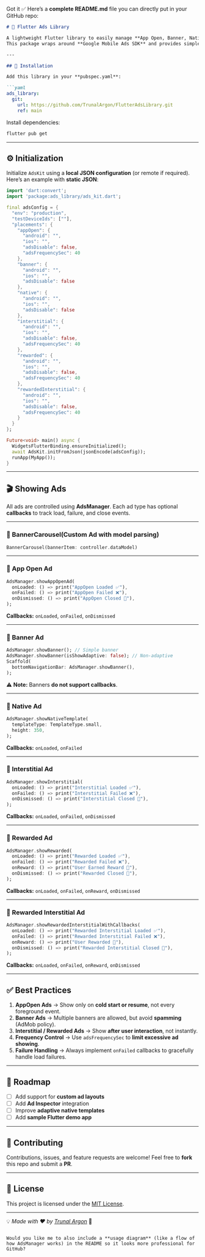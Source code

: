 Got it ✅
Here’s a **complete README.md** file you can directly put in your GitHub repo:

````markdown
# 📘 Flutter Ads Library

A lightweight Flutter library to easily manage **App Open, Banner, Native, Interstitial, Rewarded, and Rewarded Interstitial Ads** with a single API.  
This package wraps around **Google Mobile Ads SDK** and provides simple callbacks for better ad management.

---

## 🚀 Installation

Add this library in your **pubspec.yaml**:

```yaml
ads_library:
  git:
    url: https://github.com/TrunalArgon/FlutterAdsLibrary.git
    ref: main
````

Install dependencies:

```sh
flutter pub get
```

---

## ⚙️ Initialization

Initialize `AdsKit` using a **local JSON configuration** (or remote if required).
Here’s an example with **static JSON**:

```dart
import 'dart:convert';
import 'package:ads_library/ads_kit.dart';

final adsConfig = {
  "env": "production",
  "testDeviceIds": [""],
  "placements": {
    "appOpen": {
      "android": "",
      "ios": "",
      "adsDisable": false,
      "adsFrequencySec": 40
    },
    "banner": {
      "android": "",
      "ios": "",
      "adsDisable": false
    },
    "native": {
      "android": "",
      "ios": "",
      "adsDisable": false
    },
    "interstitial": {
      "android": "",
      "ios": "",
      "adsDisable": false,
      "adsFrequencySec": 40
    },
    "rewarded": {
      "android": "",
      "ios": "",
      "adsDisable": false,
      "adsFrequencySec": 40
    },
    "rewardedInterstitial": {
      "android": "",
      "ios": "",
      "adsDisable": false,
      "adsFrequencySec": 40
    }
  }
};

Future<void> main() async {
  WidgetsFlutterBinding.ensureInitialized();
  await AdsKit.initFromJson(jsonEncode(adsConfig));
  runApp(MyApp());
}
```

---

## 🎬 Showing Ads

All ads are controlled using **AdsManager**.
Each ad type has optional **callbacks** to track load, failure, and close events.

---

### 📂 BannerCarousel(Custom Ad with model parsing)

```dart
BannerCarousel(bannerItem: controller.dataModel)
```

---

### 📂 App Open Ad

```dart
AdsManager.showAppOpenAd(
  onLoaded: () => print("AppOpen Loaded ✅"),
  onFailed: () => print("AppOpen Failed ❌"),
  onDismissed: () => print("AppOpen Closed 👋"),
);
```

**Callbacks:** `onLoaded`, `onFailed`, `onDismissed`

---

### 📂 Banner Ad

```dart
AdsManager.showBanner(); // Simple banner
AdsManager.showBanner(isShowAdaptive: false); // Non-adaptive
Scaffold(
  bottomNavigationBar: AdsManager.showBanner(),
);
```

⚠️ **Note:** Banners **do not support callbacks**.

---

### 📂 Native Ad

```dart
AdsManager.showNativeTemplate(
  templateType: TemplateType.small,
  height: 350,
);
```

**Callbacks:** `onLoaded`, `onFailed`

---

### 📂 Interstitial Ad

```dart
AdsManager.showInterstitial(
  onLoaded: () => print("Interstitial Loaded ✅"),
  onFailed: () => print("Interstitial Failed ❌"),
  onDismissed: () => print("Interstitial Closed 👋"),
);
```

**Callbacks:** `onLoaded`, `onFailed`, `onDismissed`

---

### 📂 Rewarded Ad

```dart
AdsManager.showRewarded(
  onLoaded: () => print("Rewarded Loaded ✅"),
  onFailed: () => print("Rewarded Failed ❌"),
  onReward: () => print("User Earned Reward 🎉"),
  onDismissed: () => print("Rewarded Closed 👋"),
);
```

**Callbacks:** `onLoaded`, `onFailed`, `onReward`, `onDismissed`

---

### 📂 Rewarded Interstitial Ad

```dart
AdsManager.showRewardedInterstitialWithCallbacks(
  onLoaded: () => print("Rewarded Interstitial Loaded ✅"),
  onFailed: () => print("Rewarded Interstitial Failed ❌"),
  onReward: () => print("User Rewarded 🎉"),
  onDismissed: () => print("Rewarded Interstitial Closed 👋"),
);
```

**Callbacks:** `onLoaded`, `onFailed`, `onReward`, `onDismissed`

---

## ✅ Best Practices

1. **AppOpen Ads** → Show only on **cold start or resume**, not every foreground event.
2. **Banner Ads** → Multiple banners are allowed, but avoid **spamming** (AdMob policy).
3. **Interstitial / Rewarded Ads** → Show **after user interaction**, not instantly.
4. **Frequency Control** → Use `adsFrequencySec` to **limit excessive ad showing**.
5. **Failure Handling** → Always implement `onFailed` callbacks to gracefully handle load failures.

---

## 📌 Roadmap

* [ ] Add support for **custom ad layouts**
* [ ] Add **Ad Inspector** integration
* [ ] Improve **adaptive native templates**
* [ ] Add **sample Flutter demo app**

---

## 🤝 Contributing

Contributions, issues, and feature requests are welcome!
Feel free to **fork** this repo and submit a **PR**.

---

## 📜 License

This project is licensed under the [MIT License](LICENSE).

---

💡 *Made with ❤️ by [Trunal Argon](https://github.com/TrunalArgon)* 🚀

```

Would you like me to also include a **usage diagram** (like a flow of how AdsManager works) in the README so it looks more professional for GitHub?
```
